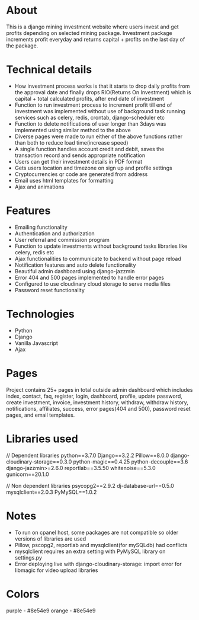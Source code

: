 # About
This is a django mining investment website where users invest and get profits depending on selected mining package.
Investment package increments profit everyday and returns capital + profits on the last day of the package.


# Technical details
* How investment process works is that it starts to drop daily profits from the approval date and finally drops RIO(Returns On Investment) which
is capital + total calculated profits, after end date of investment
* Function to run investment process to increment profit till end of investment was implemented without use of background task running services 
such as celery, redis, crontab, django-scheduler etc
* Function to delete notifications of user longer than 3days was implemented using similar method to the above
* Diverse pages were made to run either of the above functions rather than both to reduce load time(increase speed)
* A single function handles account credit and debit, saves the transaction record and sends appropriate notification 
* Users can get their investment details in PDF format
* Gets users location and timezone on sign up and profile settings
* Cryptocurrencies qr code are generated from address
* Email uses html templates for formatting
* Ajax and animations


# Features
* Emailing functionality
* Authentication and authorization
* User referral and commission program
* Function to update investments without background tasks libraries like celery, redis etc
* Ajax functionalities to communicate to backend without page reload
* Notification features and auto delete functionality
* Beautiful admin dashboard using django-jazzmin
* Error 404 and 500 pages implemented to handle error pages
* Configured to use cloudinary cloud storage to serve media files
* Password reset functionality


# Technologies
* Python
* Django
* Vanilla Javascript
* Ajax


# Pages
Project contains 25+ pages in total outside admin dashboard which includes index, contact, faq, register, login,
dashboard, profile, update password, create investment, invoice, investment history, withdraw, withdraw history, notifications,
affiliates, success, error pages(404 and 500), password reset pages, and email templates.


# Libraries used
// Dependent libraries
python==3.7.0
Django==3.2.2
Pillow==8.0.0
django-cloudinary-storage==0.3.0
python-magic==0.4.25
python-decouple==3.6
django-jazzmin>=2.6.0
reportlab==3.5.50
whitenoise==5.3.0
gunicorn==20.1.0

// Non dependent libraries
psycopg2==2.9.2
dj-database-url==0.5.0
mysqlclient==2.0.3
PyMySQL==1.0.2


# Notes
* To run on cpanel host, some packages are not compatible so older versions of libraries are used
* Pillow, pscopg2, reportlab and mysqlclient(for mySQLdb) had conflicts
* mysqlclient requires an extra setting with PyMySQL library on settings.py
* Error deploying live with django-cloudinary-storage: import error for libmagic for video upload libraries


# Colors
purple - #8e54e9
orange - #8e54e9
